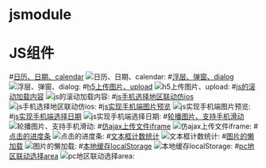 # jsmodule
JS组件
==========================
#[日历、日期、calendar](https://github.com/tianxiangbing/calendar)
![日历、日期、calendar:](http://www.lovewebgames.com/jsmodule/images/ui/calendar.png "日历、日期、calendar")
#[浮层、弹窗、dialog](https://github.com/tianxiangbing/dialog)
![浮层、弹窗、dialog:](http://www.lovewebgames.com/jsmodule/images/ui/dialog.png "浮层、弹窗、dialog")
#[h5上传图片、upload](https://github.com/tianxiangbing/mobile-upload)
![h5上传图片、upload:](http://www.lovewebgames.com/jsmodule/images/ui/mobile-upload.png "h5上传图片、upload")
#[js的滚动加载内容](https://github.com/tianxiangbing/scroll-load)
![js的滚动加载内容:](http://www.lovewebgames.com/jsmodule/images/ui/scroll-load.png "js的滚动加载内容")
#[js手机选择地区联动仿ios](https://github.com/tianxiangbing/mobile-select-area)
![js手机选择地区联动仿ios:](http://www.lovewebgames.com/jsmodule/images/ui/mobile-select-area.png "js手机选择地区联动仿ios")
#[js实现手机端图片预览](https://github.com/tianxiangbing/mobile-photo-preview)
![js实现手机端图片预览:](http://www.lovewebgames.com/jsmodule/images/ui/mobile-photo-preview.png "js实现手机端图片预览")
#[js实现手机端选择日期](https://github.com/tianxiangbing/mobile-select-date)
![js实现手机端选择日期:](http://www.lovewebgames.com/jsmodule/images/ui/mobile-select-date.png "js实现手机端选择日期")
#[轮播图片、支持手机滑动](https://github.com/tianxiangbing/carousel-image)
![轮播图片、支持手机滑动:](http://www.lovewebgames.com/jsmodule/images/ui/carousel-image.png "轮播图片、支持手机滑动")
#[仿ajax上传文件iframe](https://github.com/tianxiangbing/upload)
![仿ajax上传文件iframe:](http://www.lovewebgames.com/jsmodule/images/ui/upload.png "轮播图片、支持手机滑动")
#[点击的进度条](https://github.com/tianxiangbing/click-progress)
![点击的进度条:](http://www.lovewebgames.com/jsmodule/images/ui/click-progress.png "点击的进度条")
#[文本框计数统计](https://github.com/tianxiangbing/word-count)
![文本框计数统计:](http://www.lovewebgames.com/jsmodule/images/ui/word-count.png "文本框计数统计")
#[图片的懒加载](https://github.com/tianxiangbing/lazy-load)
![图片的懒加载:](http://www.lovewebgames.com/jsmodule/images/ui/lazy-load.jpg "图片的懒加载")
#[本地缓存localStorage](https://github.com/tianxiangbing/localStorage-cache)
![本地缓存localStorage:](http://www.lovewebgames.com/jsmodule/images/ui/localStorage-cache.jpg "本地缓存localStorage")
#[pc地区联动选择area](https://github.com/tianxiangbing/area)
![pc地区联动选择area:](http://www.lovewebgames.com/jsmodule/images/ui/area.jpg "pc地区联动选择area")
